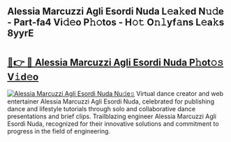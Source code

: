 ## Alessia Marcuzzi Agli Esordi Nuda L𝚎a𝚔ed N𝚞𝚍e - Part-fa4 Vi𝚍𝚎o P𝚑𝚘tos - H𝚘𝚝 O𝚗𝚕yf𝚊ns L𝚎a𝚔s 8yyrE

# <h2><a href="http://kfapux.oniu.top/?m=Alessia+Marcuzzi+Agli+Esordi+Nuda">🔗👉 🔴 Alessia Marcuzzi Agli Esordi Nuda P𝚑ot𝚘𝚜 V𝚒d𝚎o</a></h2>

[![Alessia Marcuzzi Agli Esordi Nuda Nu𝚍e𝚜](https://i.imgur.com/0qMVB7G.gif)](http://kfapux.oniu.top/?m=Alessia+Marcuzzi+Agli+Esordi+Nuda)
Virtual dance creator and web entertainer Alessia Marcuzzi Agli Esordi Nuda, celebrated for publishing dance and lifestyle tutorials through solo and collaborative dance presentations and brief clips. Trailblazing engineer Alessia Marcuzzi Agli Esordi Nuda, recognized for their innovative solutions and commitment to progress in the field of engineering.  
